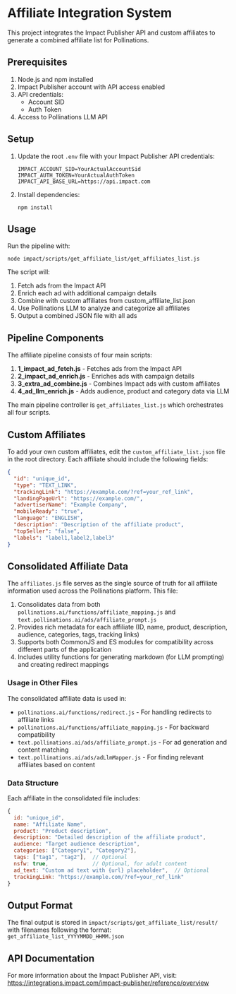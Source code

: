 # Affiliate Integration System

This project integrates the Impact Publisher API and custom affiliates to generate a combined affiliate list for Pollinations.

## Prerequisites

1. Node.js and npm installed
2. Impact Publisher account with API access enabled
3. API credentials:
   - Account SID
   - Auth Token
4. Access to Pollinations LLM API

## Setup

1. Update the root `.env` file with your Impact Publisher API credentials:
   ```
   IMPACT_ACCOUNT_SID=YourActualAccountSid
   IMPACT_AUTH_TOKEN=YourActualAuthToken
   IMPACT_API_BASE_URL=https://api.impact.com
   ```

2. Install dependencies:
   ```
   npm install
   ```

## Usage

Run the pipeline with:
```
node impact/scripts/get_affiliate_list/get_affiliates_list.js
```

The script will:
1. Fetch ads from the Impact API
2. Enrich each ad with additional campaign details 
3. Combine with custom affiliates from custom_affiliate_list.json
4. Use Pollinations LLM to analyze and categorize all affiliates
5. Output a combined JSON file with all ads

## Pipeline Components

The affiliate pipeline consists of four main scripts:

1. **1_impact_ad_fetch.js** - Fetches ads from the Impact API
2. **2_impact_ad_enrich.js** - Enriches ads with campaign details
3. **3_extra_ad_combine.js** - Combines Impact ads with custom affiliates
4. **4_ad_llm_enrich.js** - Adds audience, product and category data via LLM

The main pipeline controller is `get_affiliates_list.js` which orchestrates all four scripts.

## Custom Affiliates

To add your own custom affiliates, edit the `custom_affiliate_list.json` file in the root directory.
Each affiliate should include the following fields:

```json
{
  "id": "unique_id",
  "type": "TEXT_LINK",
  "trackingLink": "https://example.com/?ref=your_ref_link",
  "landingPageUrl": "https://example.com/",
  "advertiserName": "Example Company",
  "mobileReady": "true",
  "language": "ENGLISH",
  "description": "Description of the affiliate product",
  "topSeller": "false",
  "labels": "label1,label2,label3"
}
```

## Consolidated Affiliate Data

The `affiliates.js` file serves as the single source of truth for all affiliate information used across the Pollinations platform. This file:

1. Consolidates data from both `pollinations.ai/functions/affiliate_mapping.js` and `text.pollinations.ai/ads/affiliate_prompt.js`
2. Provides rich metadata for each affiliate (ID, name, product, description, audience, categories, tags, tracking links)
3. Supports both CommonJS and ES modules for compatibility across different parts of the application
4. Includes utility functions for generating markdown (for LLM prompting) and creating redirect mappings

### Usage in Other Files

The consolidated affiliate data is used in:

- `pollinations.ai/functions/redirect.js` - For handling redirects to affiliate links
- `pollinations.ai/functions/affiliate_mapping.js` - For backward compatibility
- `text.pollinations.ai/ads/affiliate_prompt.js` - For ad generation and content matching
- `text.pollinations.ai/ads/adLlmMapper.js` - For finding relevant affiliates based on content

### Data Structure

Each affiliate in the consolidated file includes:

```javascript
{
  id: "unique_id",
  name: "Affiliate Name",
  product: "Product description",
  description: "Detailed description of the affiliate product",
  audience: "Target audience description",
  categories: ["Category1", "Category2"],
  tags: ["tag1", "tag2"],  // Optional
  nsfw: true,              // Optional, for adult content
  ad_text: "Custom ad text with {url} placeholder",  // Optional
  trackingLink: "https://example.com/?ref=your_ref_link"
}
```

## Output Format

The final output is stored in `impact/scripts/get_affiliate_list/result/` with filenames following the format:
`get_affiliate_list_YYYYMMDD_HHMM.json`

## API Documentation

For more information about the Impact Publisher API, visit:
https://integrations.impact.com/impact-publisher/reference/overview 